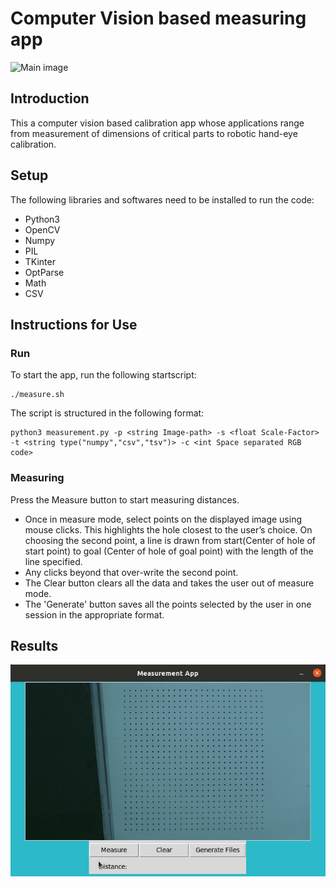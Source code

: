 # Computer Vision based measuring app #
![Main image](https://ros-planning.github.io/moveit_tutorials/_images/hand_eye_calibration_demo.jpg)

## Introduction
This a computer vision based calibration app whose applications range from measurement of dimensions of critical parts to robotic hand-eye calibration.

## Setup
The following libraries and softwares need to be installed to run the code:
- Python3
- OpenCV
- Numpy
- PIL
- TKinter
- OptParse
- Math
- CSV

## Instructions for Use

### Run
To start the app, run the following startscript:
```
./measure.sh

```
The script is structured in the following format:
```
python3 measurement.py -p <string Image-path> -s <float Scale-Factor> -t <string type("numpy","csv","tsv")> -c <int Space separated RGB code>

```
### Measuring
Press the Measure button to start measuring distances.
  - Once in measure mode, select points on the displayed image using mouse
    clicks. This highlights the hole closest to the user’s choice. On choosing the
    second point, a line is drawn from start(Center of hole of start point) to goal
    (Center of hole of goal point) with the length of the line specified.
  - Any clicks beyond that over-write the second point.
  - The Clear button clears all the data and takes the user out of measure mode.
  - The 'Generate' button saves all the points selected by the user in one session in the appropriate format.
 
## Results
![Working GIF](https://github.com/Vram97/Calibration_App_For_Vision_Guided_Robots/blob/master/Peek%202023-03-05%2021-31.gif)

